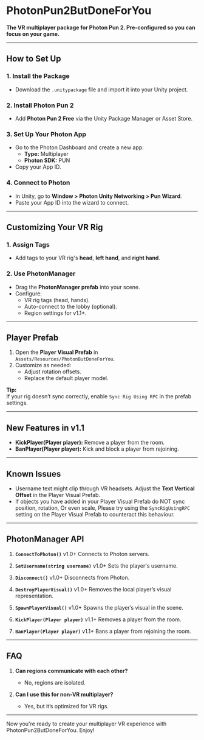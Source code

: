 # PhotonPun2ButDoneForYou  

**The VR multiplayer package for Photon Pun 2. Pre-configured so you can focus on your game.**  

---

## **How to Set Up**  

### 1. Install the Package  
- Download the `.unitypackage` file and import it into your Unity project.  

### 2. Install Photon Pun 2  
- Add **Photon Pun 2 Free** via the Unity Package Manager or Asset Store.  

### 3. Set Up Your Photon App  
- Go to the Photon Dashboard and create a new app:  
  - **Type:** Multiplayer  
  - **Photon SDK:** PUN  
- Copy your App ID.  

### 4. Connect to Photon  
- In Unity, go to **Window > Photon Unity Networking > Pun Wizard**.  
- Paste your App ID into the wizard to connect.  

---

## **Customizing Your VR Rig**  

### 1. Assign Tags  
- Add tags to your VR rig's **head**, **left hand**, and **right hand**.  

### 2. Use PhotonManager  
- Drag the **PhotonManager prefab** into your scene.  
- Configure:  
  - VR rig tags (head, hands).  
  - Auto-connect to the lobby (optional).  
  - Region settings for v1.1+.  

---

## **Player Prefab**  

1. Open the **Player Visual Prefab** in `Assets/Resources/PhotonButDoneForYou`.  
2. Customize as needed:  
   - Adjust rotation offsets.  
   - Replace the default player model.  

**Tip:**  
If your rig doesn’t sync correctly, enable `Sync Rig Using RPC` in the prefab settings.  

---

## **New Features in v1.1**  

- **KickPlayer(Player player):** Remove a player from the room.  
- **BanPlayer(Player player):** Kick and block a player from rejoining.  

---

## **Known Issues**  

- Username text might clip through VR headsets. Adjust the **Text Vertical Offset** in the Player Visual Prefab.  
- If objects you have added in your Player Visual Prefab do NOT sync position, rotation, Or even scale, Please try using the `SyncRigUsingRPC` setting on the Player Visual Prefab to counteract this behaviour.

---

## **PhotonManager API**  

1. **`ConnectToPhoton()`**  v1.0+
   Connects to Photon servers.  

2. **`SetUsername(string username)`**  v1.0+
   Sets the player's username.  

3. **`Disconnect()`**  v1.0+
   Disconnects from Photon.  

4. **`DestroyPlayerVisual()`**  v1.0+
   Removes the local player’s visual representation.  

5. **`SpawnPlayerVisual()`**  v1.0+
   Spawns the player’s visual in the scene.  

6. **`KickPlayer(Player player)`**  v1.1+
   Removes a player from the room.  

7. **`BanPlayer(Player player)`**  v1.1+
   Bans a player from rejoining the room.  

---

## **FAQ**  

1. **Can regions communicate with each other?**  
   - No, regions are isolated.  

2. **Can I use this for non-VR multiplayer?**  
   - Yes, but it’s optimized for VR rigs.  

---

Now you're ready to create your multiplayer VR experience with PhotonPun2ButDoneForYou. Enjoy!
